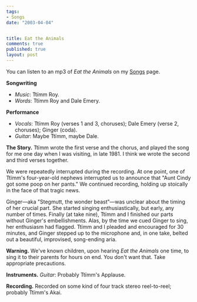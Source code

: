 ```yaml
---
tags:
- Songs
date: "2003-04-04"


title: Eat the Animals
comments: true
published: true
layout: post
---
```


<p> You can listen to an mp3 of <em>Eat the Animals</em> on my <a href="/songs/#eat-the-aminals">Songs</a> page. </p>
<p>
<strong>Songwriting</strong>
</p>
<ul>
<li>
<em>Music</em>: Ttïmm Roy.</li>
<li>
<em>Words</em>: Ttïmm Roy and Dale Emery.</li>
</ul>
<p>
<strong>Performance</strong>
</p>
<ul>
<li>
<em>Vocals</em>: Ttïmm Roy (verses 1 and 3, choruses); Dale Emery (verse 2, choruses); Ginger (coda). </li>
<li>
<em>Guitar</em>: Maybe Ttïmm, maybe Dale.</li>
</ul>
<p>
<strong>The Story.</strong> Ttïmm wrote the first verse and the chorus, and played the song for me one day when I was visiting, in late 1981. I think we wrote the second and third verses together. </p>
<p> We were repeatedly interrupted during the recording. At one point, one of Ttïmm's four-year-old nephews interrupted us to announce that "Aunt Cindy got some poop on her pants." We continued recording, holding up stoically in the face of that tragic news. </p>
<p> Ginger—aka "Stegmutt, the wonder beast"—was unclear about the timing of her crucial part. She started singing enthusiastically, but early, any number of times. Finally (at take nine), Ttïmm and I finished our parts without Ginger's embellishments. Alas, by the time we cued Ginger to sing, her enthusiasm had flagged. Ttïmm and I pleaded and encouraged for 30 minutes, and Ginger stepped up to the microphone and, in one take, belted out a beautiful, improvised, song-ending aria. </p>
<p>
<strong>Warning.</strong> We've known children, upon hearing <em>Eat the Animals</em> one time, to sing it to their parents for hours on end. You don't want that. Take appropriate precautions. </p>
<p>
<strong>Instruments.</strong>
<em>Guitar</em>: Probably Ttïmm's Applause. </p>
<p>
<strong>Recording.</strong> Recorded on some kind of four track stereo reel-to-reel; probably Ttïmm's Akai. </p>
